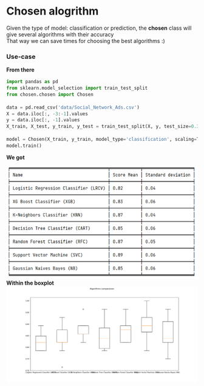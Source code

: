 # Chosen alogrithm
Given the type of model: classification or prediction, 
the **chosen** class will give several algorithms with their accuracy
</br>
That way we can save times for choosing the best algorithms :)


### Use-case

__From there__
```python
import pandas as pd
from sklearn.model_selection import train_test_split
from chosen.chosen import Chosen

data = pd.read_csv('data/Social_Network_Ads.csv')
X = data.iloc[:, -3:-1].values
y = data.iloc[:, -1].values
X_train, X_test, y_train, y_test = train_test_split(X, y, test_size=0.3, random_state=42)

model = Chosen(X_train, y_train, model_type='classification', scaling=True)
model.train()
```
__We got__

![Use case](./images/output_use_case.PNG)
__Within the boxplot__
![Use case](./images/boxplot.png)

